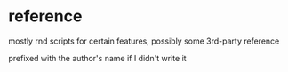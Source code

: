 # reference
mostly rnd scripts for certain features, possibly some 3rd-party reference

prefixed with the author's name if I didn't write it
